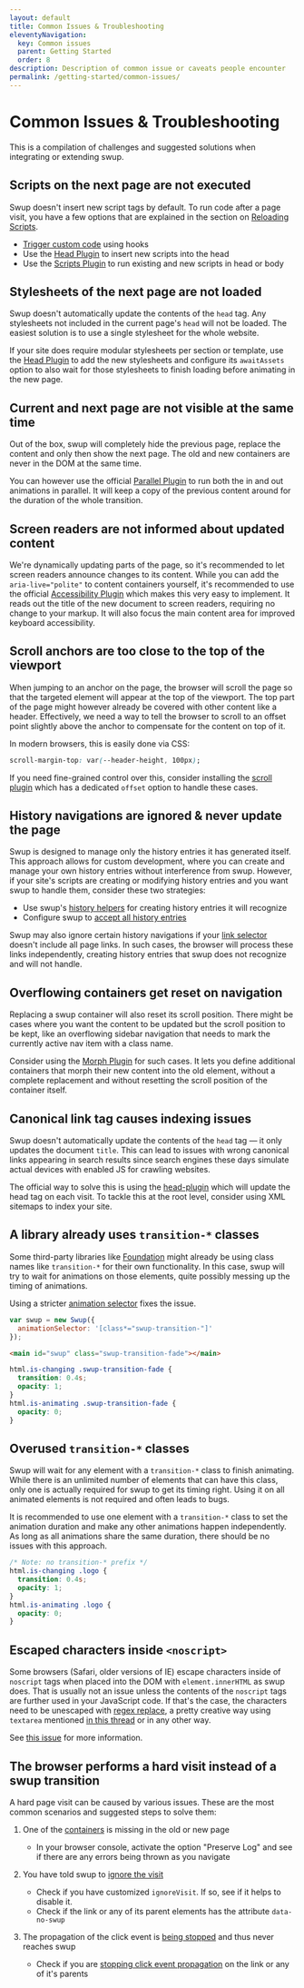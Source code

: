 ```yaml
---
layout: default
title: Common Issues & Troubleshooting
eleventyNavigation:
  key: Common issues
  parent: Getting Started
  order: 8
description: Description of common issue or caveats people encounter
permalink: /getting-started/common-issues/
---
```


# Common Issues & Troubleshooting

This is a compilation of challenges and suggested solutions when integrating or extending swup.

## Scripts on the next page are not executed

Swup doesn't insert new script tags by default. To run code after a page visit, you have a few
options that are explained in the section on [Reloading Scripts](/getting-started/reloading-javascript/).

- [Trigger custom code](/getting-started/reloading-javascript/#triggering-custom-code) using hooks
- Use the [Head Plugin](/plugins/head-plugin/) to insert new scripts into the head
- Use the [Scripts Plugin](/plugins/scripts-plugin/) to run existing and new scripts in head or body

## Stylesheets of the next page are not loaded

Swup doesn't automatically update the contents of the `head` tag. Any stylesheets not included in
the current page's `head` will not be loaded. The easiest solution is to use a single stylesheet
for the whole website.

If your site does require modular stylesheets per section or template, use the
[Head Plugin](/plugins/head-plugin/) to add the new stylesheets and configure its `awaitAssets`
option to also wait for those stylesheets to finish loading before animating in the new page.

## Current and next page are not visible at the same time

Out of the box, swup will completely hide the previous page, replace the content and only then
show the next page. The old and new containers are never in the DOM at the same time.

You can however use the official [Parallel Plugin](/plugins/parallel-plugin/) to run both the in
and out animations in parallel. It will keep a copy of the previous content around for the duration
of the whole transition.

## Screen readers are not informed about updated content

We're dynamically updating parts of the page, so it's recommended to let screen readers announce
changes to its content. While you can add the `aria-live="polite"` to content containers yourself,
it's recommended to use the official [Accessibility Plugin](/plugins/a11y-plugin/) which makes this
very easy to implement. It reads out the title of the new document to screen readers, requiring no
change to your markup. It will also focus the main content area for improved keyboard accessibility.

## Scroll anchors are too close to the top of the viewport

When jumping to an anchor on the page, the browser will scroll the page so that the targeted
element will appear at the top of the viewport. The top part of the page might however already be
covered with other content like a header. Effectively, we need a way to tell the browser to scroll
to an offset point slightly above the anchor to compensate for the content on top of it.

In modern browsers, this is easily done via CSS:

```css
scroll-margin-top: var(--header-height, 100px);
```

If you need fine-grained control over this, consider installing the
[scroll plugin](/plugins/scroll-plugin/) which has a dedicated `offset` option to handle these
cases.

## History navigations are ignored & never update the page

Swup is designed to manage only the history entries it has generated itself. This approach allows
for custom development, where you can create and manage your own history entries without
interference from swup. However, if your site's scripts are creating or modifying history entries
and you want swup to handle them, consider these two strategies:

- Use swup's [history helpers](/api/helpers/#createhistoryrecord) for creating history entries it will recognize
- Configure swup to [accept all history entries](/options/#skippopstatehandling)

Swup may also ignore certain history navigations if your [link selector](/options/#linkselector)
doesn't include all page links. In such cases, the browser will process these links independently,
creating history entries that swup does not recognize and will not handle.

## Overflowing containers get reset on navigation

Replacing a swup container will also reset its scroll position. There might be cases where you
want the content to be updated but the scroll position to be kept, like an overflowing sidebar
navigation that needs to mark the currently active nav item with a class name.

Consider using the [Morph Plugin](https://github.com/daun/swup-morph-plugin) for such
cases. It lets you define additional containers that morph their new content into the old element,
without a complete replacement and without resetting the scroll position of the container itself.

## Canonical link tag causes indexing issues

Swup doesn't automatically update the contents of the `head` tag — it only updates the document
`title`. This can lead to issues with wrong canonical links appearing in search results since search
engines these days simulate actual devices with enabled JS for crawling websites.

The official way to solve this is using the [head-plugin](/plugins/head-plugin/) which will
update the head tag on each visit. To tackle this at the root level, consider using XML sitemaps to
index your site.

## A library already uses `transition-*` classes

Some third-party libraries like [Foundation](https://foundation.zurb.com/) might already be using
class names like `transition-*` for their own functionality. In this case, swup will try to wait
for animations on those elements, quite possibly messing up the timing of animations.

Using a stricter [animation selector](/options/#animationselector) fixes the issue.

```javascript
var swup = new Swup({
  animationSelector: '[class*="swup-transition-"]'
});
```

```html
<main id="swup" class="swup-transition-fade"></main>
```

```css
html.is-changing .swup-transition-fade {
  transition: 0.4s;
  opacity: 1;
}
html.is-animating .swup-transition-fade {
  opacity: 0;
}
```

## Overused `transition-*` classes

Swup will wait for any element with a `transition-*` class to finish animating.
While there is an unlimited number of elements that can have this class, only one is actually
required for swup to get its timing right. Using it on all animated elements is not required and
often leads to bugs.

It is recommended to use one element with a `transition-*` class to set the animation duration and
make any other animations happen independently. As long as all animations share the same duration,
there should be no issues with this approach.

```css
/* Note: no transition-* prefix */
html.is-changing .logo {
  transition: 0.4s;
  opacity: 1;
}
html.is-animating .logo {
  opacity: 0;
}
```

## Escaped characters inside `<noscript>`

Some browsers (Safari, older versions of IE) escape characters inside of `noscript` tags when placed
into the DOM with `element.innerHTML` as swup does. That is usually not an issue unless the contents
of the `noscript` tags are further used in your JavaScript code. If that's the case, the characters
need to be unescaped with [regex replace](https://developer.mozilla.org/en-US/docs/Web/JavaScript/Reference/Global_Objects/String/replace),
a pretty creative way using `textarea` mentioned [in this thread](https://github.com/swup/swup/issues/107)
or in any other way.

See [this issue](https://github.com/swup/swup/issues/107) for more information.

## The browser performs a hard visit instead of a swup transition

A hard page visit can be caused by various issues. These are the most common scenarios and suggested steps to solve them:

1. One of the [containers](https://swup.js.org/options/#containers) is missing in the old or new page

   - In your browser console, activate the option "Preserve Log" and see if there are any errors being thrown as you navigate

2. You have told swup to [ignore the visit](https://swup.js.org/options/#ignorevisit)

   - Check if you have customized `ignoreVisit`. If so, see if it helps to disable it.
   - Check if the link or any of its parent elements has the attribute `data-no-swup`

3. The propagation of the click event is [being stopped](https://github.com/swup/swup/issues/236#issuecomment-1203786475) and thus never reaches swup

   - Check if you are [stopping click event propagation](https://developer.mozilla.org/en-US/docs/Web/API/Event/stopPropagation) on the link or any of it's parents
